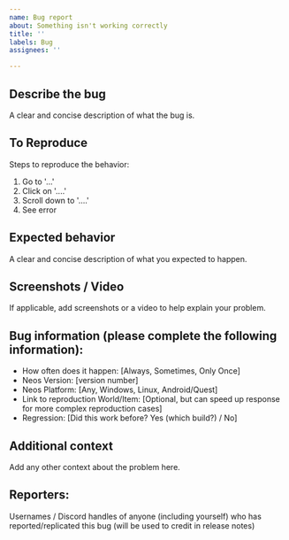 ```yaml
---
name: Bug report
about: Something isn't working correctly
title: ''
labels: Bug
assignees: ''

---
```


## Describe the bug
A clear and concise description of what the bug is.

## To Reproduce
Steps to reproduce the behavior:
1. Go to '...'
2. Click on '....'
3. Scroll down to '....'
4. See error

## Expected behavior
A clear and concise description of what you expected to happen.

## Screenshots / Video
If applicable, add screenshots or a video to help explain your problem.

## Bug information (please complete the following information):
 - How often does it happen: [Always, Sometimes, Only Once]
 - Neos Version: [version number]
 - Neos Platform: [Any, Windows, Linux, Android/Quest]
 - Link to reproduction World/Item: [Optional, but can speed up response for more complex reproduction cases]
 - Regression: [Did this work before? Yes (which build?) / No]

## Additional context
Add any other context about the problem here.

## Reporters:
Usernames / Discord handles of anyone (including yourself) who has reported/replicated this bug (will be used to credit in release notes)
